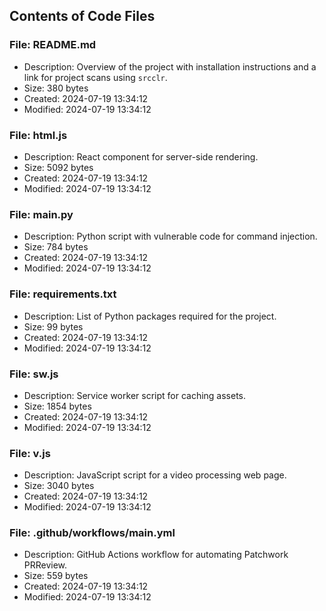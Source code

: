 ## Contents of Code Files

### File: README.md
- Description: Overview of the project with installation instructions and a link for project scans using `srcclr`.
- Size: 380 bytes
- Created: 2024-07-19 13:34:12
- Modified: 2024-07-19 13:34:12

### File: html.js
- Description: React component for server-side rendering.
- Size: 5092 bytes
- Created: 2024-07-19 13:34:12
- Modified: 2024-07-19 13:34:12

### File: main.py
- Description: Python script with vulnerable code for command injection.
- Size: 784 bytes
- Created: 2024-07-19 13:34:12
- Modified: 2024-07-19 13:34:12

### File: requirements.txt
- Description: List of Python packages required for the project.
- Size: 99 bytes
- Created: 2024-07-19 13:34:12
- Modified: 2024-07-19 13:34:12

### File: sw.js
- Description: Service worker script for caching assets.
- Size: 1854 bytes
- Created: 2024-07-19 13:34:12
- Modified: 2024-07-19 13:34:12

### File: v.js
- Description: JavaScript script for a video processing web page.
- Size: 3040 bytes
- Created: 2024-07-19 13:34:12
- Modified: 2024-07-19 13:34:12

### File: .github/workflows/main.yml
- Description: GitHub Actions workflow for automating Patchwork PRReview.
- Size: 559 bytes
- Created: 2024-07-19 13:34:12
- Modified: 2024-07-19 13:34:12